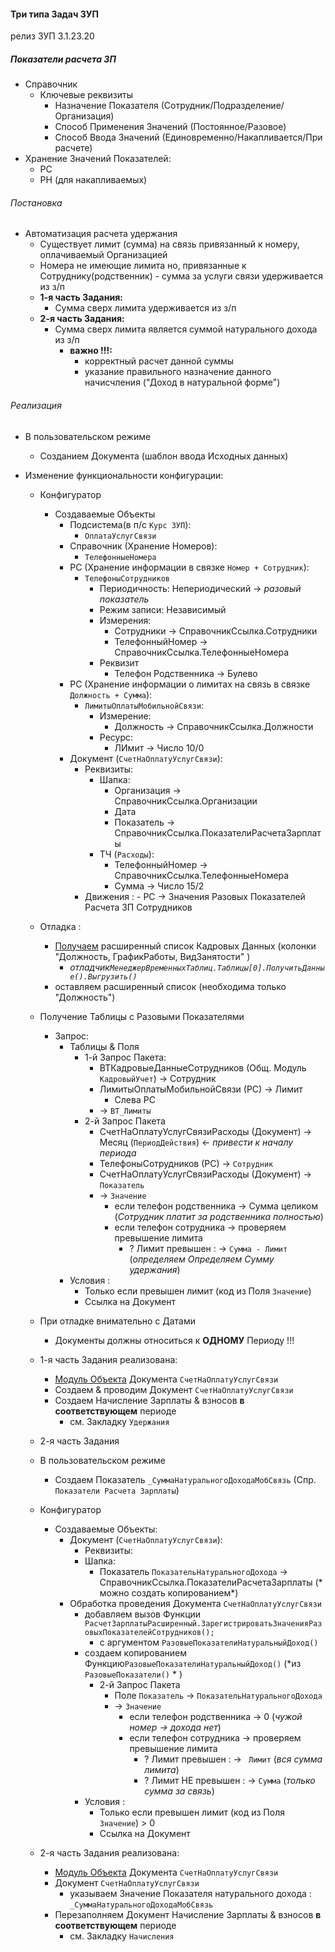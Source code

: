 

#### Три типа Задач ЗУП

релиз ЗУП 3.1.23.20


##### Показатели расчета ЗП

- Справочник
    - Ключевые реквизиты
        - Назначение Показателя  (Сотрудник/Подразделение/Организация)
        - Способ Применения Значений  (Постоянное/Разовое)
        - Способ Ввода Значений (Единовременно/Накапливается/При расчете)
- Хранение Значений Показателей:
    - РС
    - РН (для накапливаемых) 


###### Постановка

- Автоматизация расчета  удержания
    - Существует лимит (сумма) на связь привязанный к номеру, оплачиваемый Организацией
    - Номера не имеющие лимита но, привязанные к Сотруднику(родственник) - сумма за услуги связи удерживается из з/п
    - **1-я часть Задания:**
        - Сумма сверх лимита удерживается из з/п 
    - **2-я часть Задания:**
        - Сумма сверх лимита является суммой натурального  дохода из з/п 
            - **важно !!!:**  
                - корректный расчет данной суммы
                - указание правильного назначение данного начисчления ("Доход в натуральной форме")
    

###### Реализация

- В пользовательском режиме
    - Созданием Документа (шаблон ввода Исходных данных)

- Изменение функциональности конфигурации:
    - Конфигуратор
        - Создаваемые Объекты
            - Подсистема(в п/с `Курс ЗУП`):
                - `ОплатаУслугСвязи` 
            - Справочник (Хранение Номеров): 
                - `ТелефонныеНомера` 
            - РС (Хранение информации в связке `Номер + Сотрудник`): 
                - `ТелефоныСотрудников`
                    - Периодичность: Непериодический → *разовый показатель*
                    - Режим записи: Независимый  
                    - Измерения:
                        - Сотрудники → СправочникСсылка.Сотрудники
                        - ТелефонныйНомер → СправочникСсылка.ТелефонныеНомера
                    - Реквизит
                        - Телефон Родственника → Булево 
            - РС (Хранение информации о лимитах на связь в связке `Должность + Сумма`): 
                - `ЛимитыОплатыМобильнойСвязи`:
                    - Измерение:
                        - Должность → СправочникСсылка.Должности
                    - Ресурс:
                        - ЛИмит → Число  10/0
            - Документ (`СчетНаОплатуУслугСвязи`):
                - Реквизиты:
                    - Шапка:   
                        - Организация → СправочникСсылка.Организации
                        - Дата
                        - Показатель → СправочникСсылка.ПоказателиРасчетаЗарплаты
                    - ТЧ (`Расходы`):
                        - ТелефонныйНомер → СправочникСсылка.ТелефонныеНомера
                        - Сумма  → Число  15/2
               - Движения :
                       - РС → Значения Разовых Показателей  Расчета ЗП Сотрудников
    - Отладка :
        - [Получаем](https://github.com/alex-dev-2020/HRM_3_1_23/commit/381c9b54f3932dee3abfdb696d6e64a9599a9362) расширенный список Кадровых Данных (колонки "Должность, ГрафикРаботы, ВидЗанятости" )
            - *отладчик`МенеджерВременныхТаблиц.Таблицы[0].ПолучитьДанные().Выгрузить()`*
        - оставляем расширенный список (необходима только "Должность")
    - Получение Таблицы с Разовыми Показателями
        - Запрос:
            - Таблицы & Поля
                - 1-й Запрос Пакета:
                    - ВТКадровыеДанныеСотрудников (Общ. Модуль `КадровыйУчет`) → Сотрудник
                    - ЛимитыОплатыМобильнойСвязи (РС)  → Лимит
                        - Слева РС
                    - → `ВТ_Лимиты `
                - 2-й  Запрос Пакета
                    - СчетНаОплатуУслугСвязиРасходы (Документ)  → Месяц (`ПериодДействия`) ← *привести к началу периода*
                    - ТелефоныСотрудников (РС) → `Сотрудник`
                    - СчетНаОплатуУслугСвязиРасходы (Документ) → `Показатель`
                    - →  `Значение`
                        - если телефон родственника → Сумма целиком (*Сотрудник  платит за родственника полностью*)
                        - если телефон сотрудника → проверяем превышение лимита
                            - ? Лимит превышен : →  `Сумма - Лимит`  (*определяем Определяем Сумму удержания*) 
            - Условия :
                - Только если превышен лимит (код из Поля `Значение`)
                - Ссылка на Документ 
    - При отладке внимательно с  Датами
        - Документы должны относиться к **ОДНОМУ** Периоду !!!
    
    - 1-я часть Задания реализована:
        - [Модуль Объекта](https://github.com/alex-dev-2020/HRM_3_1_23/commit/28aa8b3521c0045417da4cc7f0727b1df96b5067) Документа `СчетНаОплатуУслугСвязи`
      - Создаем & проводим Документ `СчетНаОплатуУслугСвязи`
      - Создаем Начисление Зарплаты & взносов **в соответствующем**  периоде
        -  см. Закладку `Удержания`    
    - 2-я  часть Задания

    - В пользовательском режиме
       - Создаем Показатель `_СуммаНатуральногоДоходаМобСвязь` (Спр. `Показатели Расчета Зарплаты`)
    
    - Конфигуратор
        - Создаваемые Объекты:
            - Документ (`СчетНаОплатуУслугСвязи`):
                - Реквизиты:
                - Шапка:   
                    - Показатель `ПоказательНатуральногоДохода` → СправочникСсылка.ПоказателиРасчетаЗарплаты (* можно  создать копированием*)
            - Обработка проведения Документа `СчетНаОплатуУслугСвязи`
                - добавляем вызов Функции `РасчетЗарплатыРасширенный.ЗарегистрироватьЗначенияРазовыхПоказателейСотрудников();`
                    - с аргументом `РазовыеПоказателиНатуральныйДоход()`
                - создаем копированием Функцию`РазовыеПоказателиНатуральныйДоход()` (*из `РазовыеПоказатели()` * )
                    - 2-й  Запрос Пакета
                        - Поле  `Показатель` → `ПоказательНатуральногоДохода`
                        - →  `Значение`
                            - если телефон родственника → 0 (*чужой номер → дохода нет*)
                            - если телефон сотрудника → проверяем превышение лимита
                                - ? Лимит превышен : →  ` Лимит`  (*вся сумма лимита*)
                                - ? Лимит  НЕ превышен : →  `Сумма`  (*только сумма за связь*) 
                - Условия :
                    - Только если превышен лимит (код из Поля `Значение`) > 0
                    - Ссылка на Документ   
        
    - 2-я часть Задания реализована:
        - [Модуль Объекта](https://github.com/alex-dev-2020/HRM_3_1_23/commit/97df2465517343bebbe1e91ee5838e0381d15220) Документа `СчетНаОплатуУслугСвязи`
      - Документ `СчетНаОплатуУслугСвязи`
        - указываем Значение Показателя натурального дохода : `_СуммаНатуральногоДоходаМобСвязь`      
      - Перезаполняем Документ Начисление Зарплаты & взносов **в соответствующем**  периоде
        -  см. Закладку `Начисления`    


            
    

    

               